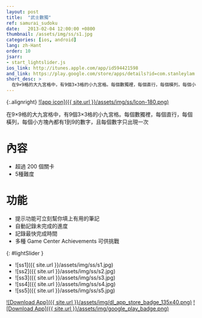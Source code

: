 ```yaml
---
layout: post
title:  "武士數獨"
ref: samurai_sudoku
date:   2013-02-04 12:00:00 +0800
thumbnail: /assets/img/ss/s1.jpg
categories: [ios, android]
lang: zh-Hant
order: 10
jsarr:
- start_lightslider.js
ios_link: http://itunes.apple.com/app/id594421598
and_link: https://play.google.com/store/apps/details?id=com.stanleylam.samuraisudoku
short_desc: >
  在9×9格的大九宮格中，有9個3×3格的小九宮格。每個數獨裡，每個直行，每個橫列，每個小方塊內都有1到9的數字，且每個數字只出現一次
---
```


{:.alignright}
[![app icon]({{ site.url }}/assets/img/ss/Icon-180.png)][app-link-1]

在9×9格的大九宮格中，有9個3×3格的小九宮格。每個數獨裡，每個直行，每個橫列，每個小方塊內都有1到9的數字，且每個數字只出現一次

# 內容
- 超過 200 個關卡
- 5種難度

# 功能
- 提示功能可立刻幫你填上有用的筆記
- 自動記錄未完成的進度
- 記錄最快完成時間
- 多種 Game Center Achievements 可供挑戰


{: #lightSlider }
*   ![ss1]({{ site.url }}/assets/img/ss/s1.jpg)
*   ![ss2]({{ site.url }}/assets/img/ss/s2.jpg)
*   ![ss3]({{ site.url }}/assets/img/ss/s3.jpg)
*   ![ss4]({{ site.url }}/assets/img/ss/s4.jpg)
*   ![ss5]({{ site.url }}/assets/img/ss/s5.jpg)

[![Download App]({{ site.url }}/assets/img/dl_app_store_badge_135x40.png)][app-link-1]
[![Download App]({{ site.url }}/assets/img/google_play_badge.png)][app-link-a]

[app-link-1]: http://itunes.apple.com/app/id594421598
[app-link-a]: https://play.google.com/store/apps/details?id=com.stanleylam.samuraisudoku
